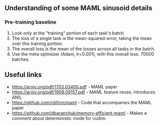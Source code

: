 ## Understanding of some MAML sinusoid details

### Pre-training baseline
1. Look only at the "training" portion of each task's batch.
1. The loss of a single task is the mean-squared-error, taking the mean over this training portion.
1. The overall loss is the mean of the losses across all tasks in the batch.
1. Use the meta optimizer (Adam, lr=0.001), with this overall loss. 70000 batches.

## Useful links

* https://arxiv.org/pdf/1703.03400.pdf - MAML paper
* https://arxiv.org/pdf/1909.09157.pdf - MAML feature reuse, introduces ANIL
* https://github.com/cbfinn/maml - Code that accompanies the MAML paper
* https://github.com/dbaranchuk/memory-efficient-maml - Makes a comment about deterministic mode for cudnn.